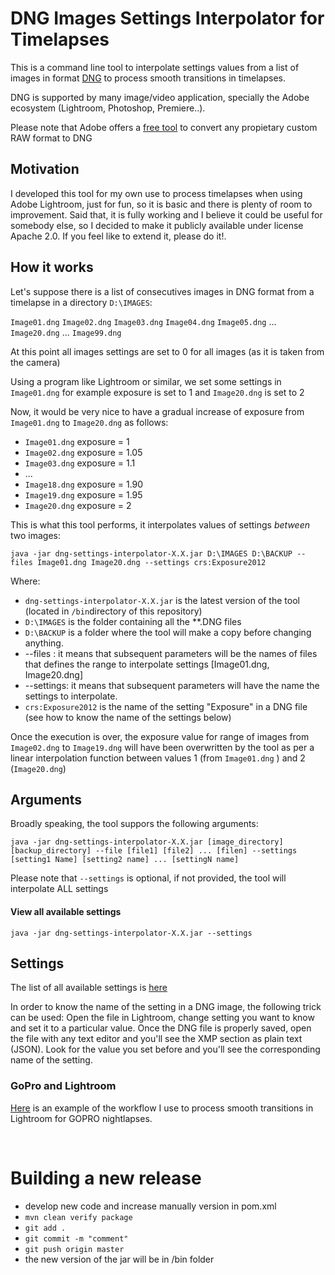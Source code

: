 # DNG Images Settings Interpolator for Timelapses

This is a command line tool to interpolate settings values from a list of images in format [DNG](https://www.adobe.com/content/dam/acom/en/products/photoshop/pdfs/dng_spec_1.4.0.0.pdf) to process smooth transitions in timelapses.

DNG is supported by many image/video application, specially the Adobe ecosystem  (Lightroom, Photoshop, Premiere..).

Please note that Adobe offers a [free tool](https://helpx.adobe.com/es/photoshop/using/adobe-dng-converter.html) to convert any propietary custom RAW format to DNG

## Motivation

I developed this tool for my own use to process timelapses when using Adobe Lightroom, just for fun, so it is basic and there is plenty of room to improvement. Said that, it is fully working and I believe it could be useful for somebody else, so I decided to make it publicly available under license Apache 2.0. If you feel like to extend it, please do it!.

 
## How it works

Let's suppose there is a list of consecutives images in DNG format from a timelapse in a directory `D:\IMAGES`:

`Image01.dng` `Image02.dng` `Image03.dng` `Image04.dng` `Image05.dng` ... `Image20.dng` ... `Image99.dng`

At this point all images settings are set to 0 for all images (as it is taken from the camera)

Using a program like Lightroom or similar,  we set some settings in `Image01.dng` for example exposure is set to 1 and `Image20.dng` is set to 2

Now, it would be very nice to have a gradual increase of exposure from `Image01.dng` to `Image20.dng` as follows:

* `Image01.dng` exposure = 1
* `Image02.dng` exposure = 1.05
* `Image03.dng` exposure = 1.1
*  ... 
* `Image18.dng` exposure = 1.90
* `Image19.dng` exposure = 1.95
* `Image20.dng` exposure = 2

This is what this tool performs, it interpolates values of settings *between* two images:

`java -jar dng-settings-interpolator-X.X.jar D:\IMAGES D:\BACKUP -- files Image01.dng Image20.dng --settings crs:Exposure2012`

Where:

* `dng-settings-interpolator-X.X.jar` is the latest version of the tool (located in `/bin`directory of this repository)
* `D:\IMAGES` is the folder containing all the **.DNG files
* `D:\BACKUP` is a folder where the tool will make a copy before changing anything.
* --files : it means that subsequent parameters will be the names of files that defines the range to interpolate settings [Image01.dng, Image20.dng]
* --settings: it means that subsequent parameters will have the name the settings to interpolate.
* `crs:Exposure2012` is the name of the setting "Exposure" in a DNG file (see how to know the name of the settings below) 

Once the execution is over, the exposure value for range of images from `Image02.dng`  to `Image19.dng` will have been overwritten by the tool as per a linear interpolation function between values 1 (from `Image01.dng` ) and 2 (`Image20.dng`)


## Arguments

Broadly speaking, the tool suppors the following arguments:

`java -jar dng-settings-interpolator-X.X.jar [image_directory] [backup_directory] --file [file1] [file2] ... [filen] --settings [setting1 Name] [setting2 name] ... [settingN name]`

Please note that `--settings` is optional, if not provided, the tool will interpolate ALL settings
 
#### View all available settings

`java -jar dng-settings-interpolator-X.X.jar --settings`

## Settings

The list of all available settings is [here](src/main/resources/allProperties.txt)

In order to know the name of the setting in a DNG image, the following trick can be used:
Open the file in Lightroom, change setting you want to know and set it to a particular value.
Once the DNG file is properly saved, open the file with any text editor and you'll see the XMP section as plain text (JSON). Look for the value you set before and you'll see the corresponding name of the setting.

### GoPro and Lightroom

[Here](workflow/Lightroom_and_GoPro.md) is an example of the workflow I use to process smooth transitions in Lightroom for GOPRO nightlapses.


 <br />

# Building a new release

* develop new code and increase manually version in pom.xml
* `mvn clean verify package`
* `git add .`
* `git commit -m "comment"`
* `git push origin master`
* the new version of the jar will be in /bin folder

